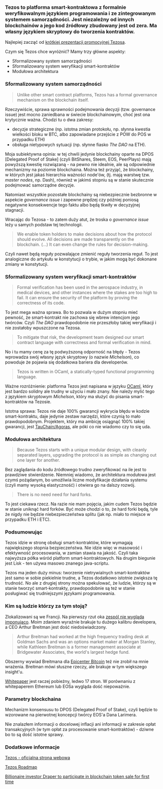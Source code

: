 ### Tezos to platforma smart-kontraktowa z formalnie weryfikowalnym językiem programowania i ze zintegrowanym systemem samorządności. Jest niezależny od innych blockchainów a jego kod źródłowy zbudowany jest od zera. Ma własny językiem skryptowy do tworzenia kontraktów.

Najlepiej zacząć od [krótkiej prezentacji promocyjnej Tezosa](https://www.youtube.com/watch?v=7m7EU4JWI88).

Czym się Tezos chce wyróżnić? Mamy trzy główne aspekty:
- Sformalizowany system samorządności
- Sformalizowany system weryfikacji smart-kontraktów
- Modułowa architektura

### Sformalizowany system samorządności

> Unlike other smart contract platforms, Tezos has a formal governance mechanism on the blockchain itself.

Rzeczywiście, sprawa sprawności podejmowania decyzji (tzw. governance issue) jest mocno zaniedbana w świecie blockchainowym, choć jest ona krytycznie ważna. Chodzi tu o dwa zakresy: 
- decyzje strategiczne (np. istotna zmian protokołu, np. słynna kwestia wielkości bloku w BTC, albo zapowiadane przejście z POW do POS w przypadku ETH)
- obsługa nietypowych sytuacji (np. słynne fiasko *The DAO* na ETH).


Moja subiektywna opinia:  w tej chwili jedynie blockchainy oparte na DPOS [Delegated Proof of Stake] (czyli BitShares, Steem, EOS, PeerPlays) mają powyższą kwestię rozwiązaną - na pewno nie idealnie, ale są odpowiednie mechanizmy na poziomie blockchaina. Można też przyjąć, że blockchainy, w których jest jakaś hierarchia ważności node'ów, (tj. mają warstwę tzw. *master nodes*, np. Dash), również w jakimś stopniu są w stanie skutecznie podejmować samorządne decyzje.

Natomiast wszystkie pozostałe blockchainy są niebezpiecznie bezbronne w aspekcie *governance issue* i zapewne prędzej czy później poniosą negatywne konsekwencje tego faktu albo będą tkwiły w decyzyjnej stagnacji.

Wracając do Tezosa - to zatem duży atut, że troska o *governance issue* leży u samych podstaw tej technologii.

> We enable token holders to make decisions about how the protocol should evolve. All decisions are made transparently on the blockchain. (...) It can even change the rules for decision-making.

Czyli nawet będą reguły pozwalające zmienić reguły tworzenia reguł. To jest analogiczne do artykułu w konstytucji o trybie, w jakim mogą być dokonane zmiany w konstytucji.

### Sformalizowany system weryfikacji smart-kontraktów

> Formal verification has been used in the aerospace industry, in medical devices, and other instances where the stakes are too high to fail. It can ensure the security of the platform by proving the correctness of its code.

To jest mega ważna sprawa. Bo to pozwala w dużym stopniu mieć pewność, że smart-kontrakt nie zachowa się wbrew intencjom jego twórców. Czyli *The DAO* prawdopodobnie nie przeszłoby takiej weryfikacji i nie zostałoby wpuszczone na Tezosa.

> To mitigate that risk, the development team designed our smart contract language with correctness and formal verification in mind.

No i tu mamy cenę za tę podwyższoną odporność na błędy - Tezos wprowadza swój własny język skryptowy (o nazwie *Michelson*), co powoduje że pojawia się dodatkowa bariera dla developerów. 

> Tezos is written in OCaml, a statically-typed functional programming language.

Ważne rozróżnienie: platforma Tezos jest napisana w języku [OCaml](https://en.wikipedia.org/wiki/OCaml), który jest bardzo solidny ale trudny w użyciu i mało znany. Nie należy mylić tego z językiem skryptowym *Michelson*, który ma służyć do pisania smart-kontraktów na Tezosie.

Istotna sprawa: Tezos nie daje 100% gwarancji wykrycia błędu w kodzie smart-kontraktu, daje jedynie zestaw narzędzi, które czynią to mało prawdopodobnym. Projektem, który ma ambicję osiągnąć 100% takiej gwarancji, jest [TauChain/Agoras](http://www.idni.org/), ale póki co nie wiadomo czy to się uda.

### Modułowa architektura

> Because Tezos starts with a unique modular design, with cleanly separated layers, upgrading the protocol is as simple as changing out one layer for another.

Bez zaglądania do kodu źródłowego trudno zweryfikować na ile jest to prawdziwe stwierdzenie. Niemniej wiadomo, że architektura modułowa jest czymś pożądanym, bo umożliwia liczne modyfikacje działania systemu (czyli mamy wysoką elastyczność) i otwiera go na dalszy rozwój.

> There is no need need for hard forks.

To jest ciekawa rzecz. Na razie nie mam pojęcia, jakim cudem Tezos będzie w stanie uniknąć hard forków. Być może chodzi o to, że hard forki będą, tyle że nigdy nie będzie niebezpieczeństwa splitu (jak np. miało to miejsce w przypadku ETH i ETC).

### Podsumowując
Tezos idzie w stronę obsługi smart-kontraktów, które wymagają największego stopnia bezpieczeństwa. Nie idzie więc w masowość i efektywność procesowania, w zamian stawia na jakość. Czyli taka najwyższa półka wśród platform smart-kontraktowych. Na drugim biegunie jest Lisk - ten używa masowo znanego java-scriptu.

Tezos ma jeden duży minus: tworzenie nietrywialnych smart-kontraktów jest samo w sobie piekielnie trudne, a Tezos dodatkowo istotnie zwiększa tę trudność. No ale z drugiej strony można spekulować, że ludzie, którzy są w stanie tworzyć smart-kontrakty, prawdopodobnie są też w stanie posługiwać się trudniejszymi językami programowania.

### Kim są ludzie którzy za tym stoją?

Zlokalizowani są we Francji. Na pierwszy rzut oka [zespól nie wygląda imponująco](https://www.tezos.com/team). Moim zdaniem wyraźnie brakuje tu dużego kalibru developera, a CEO Arthur Breitman jest dość niedoświadczony.

> Arthur Breitman had worked at the high frequency trading desk at Goldman Sachs and was an options market maker at Morgan Stanley, while Kathleen Breitman is a former management associate at Bridgewater Associates, the world's largest hedge fund.

Obszerny wywiad Breitmana dla [Epicenter Bitcoin](https://www.youtube.com/watch?v=3mgaDpuMSc0) też nie zrobił na mnie wrażenia. Breitman mówi słuszne rzeczy, ale brakuje w tym większego insight'u.

[Whitepaper]([https://www.tezos.com/static/papers/white_paper.pdf) jest raczej pobieżny, ledwo 17 stron. W porównaniu z whitepaperem Ethereum lub EOSa wygląda dość niepoważnie.

### Parametry blockchaina

Mechanizm konsensusu to DPOS (Delegated Proof of Stake), czyli będzie to wzorowane na pierwotnej koncepcji twórcy EOS'a Dana Larimera.

Nie znalazłem informacji o docelowej inflacji ani informacji w zakresie opłat transakcyjnych (w tym opłat za procesowanie smart-kontraktów) - dziwne bo to są dość istotne sprawy.

### Dodatkowe informacje

[Tezos - oficjalna strona webowa](https://www.tezos.com/)

[Tezos Roadmap](https://www.tezos.com/static/papers/Tezos_Overview.pdf)

[Billionaire investor Draper to participate in blockchain token sale for first time](http://www.reuters.com/article/us-tezos-blockchain-draper-idUSKBN181250)
